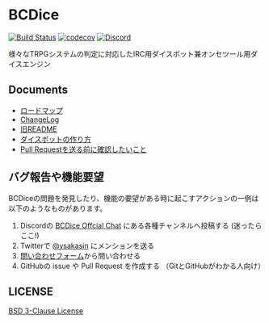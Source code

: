 # BCDice

[![Build Status](https://travis-ci.com/bcdice/BCDice.svg?branch=master)](https://travis-ci.com/bcdice/BCDice)
[![codecov](https://codecov.io/gh/bcdice/BCDice/branch/master/graph/badge.svg)](https://codecov.io/gh/bcdice/BCDice)
[![Discord](https://img.shields.io/discord/597133335243784192.svg?color=7289DA&logo=discord&logoColor=fff)][invite discord]

様々なTRPGシステムの判定に対応したIRC用ダイスボット兼オンセツール用ダイスエンジン

## Documents

- [ロードマップ](ROADMAP.md)
- [ChangeLog](CHANGELOG.md)
- [旧README](docs/README.txt)
- [ダイスボットの作り方](docs/how_to_make_dicebot.md)
- [Pull Requestを送る前に確認したいこと](https://github.com/bcdice/BCDice/wiki/Pull-Requestを送る前に確認したいこと)

## バグ報告や機能要望

BCDiceの問題を発見したり、機能の要望がある時に起こすアクションの一例は以下のようなものがあります。

1. Discordの [BCDice Offcial Chat][invite discord] にある各種チャンネルへ投稿する (迷ったらここ!)
2. Twitterで [@ysakasin](https://twitter.com/ysakasin) にメンションを送る
3. [問い合わせフォーム](https://forms.gle/yquupEAKbBTHzYF8A)から問い合わせる
4. GitHubの issue や Pull Request を作成する （GitとGitHubがわかる人向け）

## LICENSE

[BSD 3-Clause License](LICENSE)


[invite discord]:https://discord.gg/x5MMKWA
